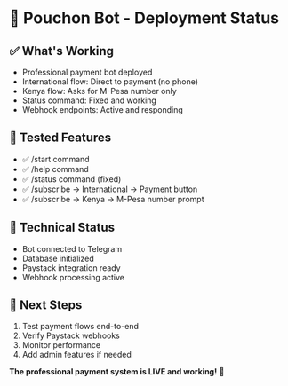 # 🚀 Pouchon Bot - Deployment Status

## ✅ What's Working
- Professional payment bot deployed
- International flow: Direct to payment (no phone)
- Kenya flow: Asks for M-Pesa number only
- Status command: Fixed and working
- Webhook endpoints: Active and responding

## 🎯 Tested Features
- ✅ /start command
- ✅ /help command  
- ✅ /status command (fixed)
- ✅ /subscribe → International → Payment button
- ✅ /subscribe → Kenya → M-Pesa number prompt

## 🔧 Technical Status
- Bot connected to Telegram
- Database initialized
- Paystack integration ready
- Webhook processing active

## 🚀 Next Steps
1. Test payment flows end-to-end
2. Verify Paystack webhooks
3. Monitor performance
4. Add admin features if needed

**The professional payment system is LIVE and working!** 🎉

